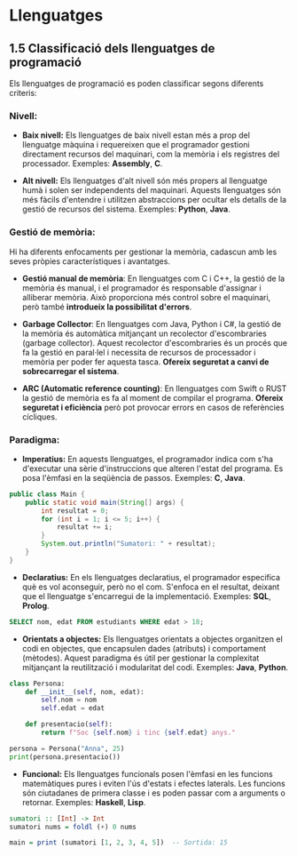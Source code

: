 # Llenguatges

## 1.5 Classificació dels llenguatges de programació

Els llenguatges de programació es poden classificar segons diferents criteris:

### **Nivell:**

- **Baix nivell:** Els llenguatges de baix nivell estan més a prop del llenguatge màquina i requereixen que el programador gestioni directament recursos del maquinari, com la memòria i els registres del processador.
    Exemples: **Assembly**, **C**.

- **Alt nivell:** Els llenguatges d'alt nivell són més propers al llenguatge humà i solen ser independents del maquinari. Aquests llenguatges són més fàcils d'entendre i utilitzen abstraccions per ocultar els detalls de la gestió de recursos del sistema. 
    Exemples: **Python**, **Java**.

### Gestió de memòria:

Hi ha diferents enfocaments per gestionar la memòria, cadascun amb les seves pròpies característiques i avantatges.

- **Gestió manual de memòria**: En llenguatges com C i C++, la gestió de la memòria és manual, i el programador és responsable d'assignar i alliberar memòria. Això proporciona més control sobre el maquinari, però també **introdueix la possibilitat d'errors**.

- **Garbage Collector**:  En llenguatges com Java, Python i C#, la gestió de la memòria és automàtica mitjançant un recolector d'escombraries (garbage collector). Aquest recolector d'escombraries és un procés que fa la gestió en paral·lel i necessita de recursos de processador i memòria per poder fer aquesta tasca. **Ofereix seguretat a canvi de sobrecarregar el sistema**.

- **ARC (Automatic reference counting)**: En llenguatges com Swift o RUST la gestió de memòria es fa al moment de compilar el programa. **Ofereix seguretat i eficiència** però pot provocar errors en casos de referències cícliques.
  
### Paradigma:

- **Imperatius:** En aquests llenguatges, el programador indica com s'ha d'executar una sèrie d'instruccions que alteren l'estat del programa. Es posa l'èmfasi en la seqüència de passos. 
    Exemples: **C**, **Java**.

```java
public class Main {
    public static void main(String[] args) {
        int resultat = 0;
        for (int i = 1; i <= 5; i++) {
            resultat += i;
        }
        System.out.println("Sumatori: " + resultat);
    }
}
```

- **Declaratius:** En els llenguatges declaratius, el programador especifica què es vol aconseguir, però no el com. S'enfoca en el resultat, deixant que el llenguatge s'encarregui de la implementació. 
    Exemples: **SQL**, **Prolog**.

```sql
SELECT nom, edat FROM estudiants WHERE edat > 18;
```

- **Orientats a objectes:** Els llenguatges orientats a objectes organitzen el codi en objectes, que encapsulen dades (atributs) i comportament (mètodes). Aquest paradigma és útil per gestionar la complexitat mitjançant la reutilització i modularitat del codi.
    Exemples: **Java**, **Python**.

```python
class Persona:
    def __init__(self, nom, edat):
        self.nom = nom
        self.edat = edat

    def presentacio(self):
        return f"Soc {self.nom} i tinc {self.edat} anys."

persona = Persona("Anna", 25)
print(persona.presentacio())
```

- **Funcional:** Els llenguatges funcionals posen l'èmfasi en les funcions matemàtiques pures i eviten l'ús d'estats i efectes laterals. Les funcions són ciutadanes de primera classe i es poden passar com a arguments o retornar.
    Exemples: **Haskell**, **Lisp**.

```haskell
sumatori :: [Int] -> Int
sumatori nums = foldl (+) 0 nums

main = print (sumatori [1, 2, 3, 4, 5])  -- Sortida: 15
```
